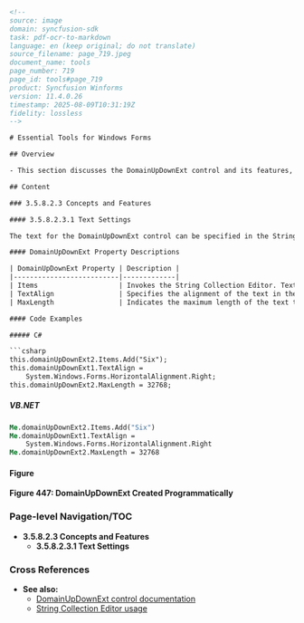 ```html
<!-- 
source: image
domain: syncfusion-sdk
task: pdf-ocr-to-markdown
language: en (keep original; do not translate)
source_filename: page_719.jpeg
document_name: tools
page_number: 719
page_id: tools#page_719
product: Syncfusion Winforms
version: 11.4.0.26
timestamp: 2025-08-09T10:31:19Z
fidelity: lossless
-->

# Essential Tools for Windows Forms

## Overview

- This section discusses the DomainUpDownExt control and its features, including how to create it programmatically and configure its text settings.

## Content

### 3.5.8.2.3 Concepts and Features

#### 3.5.8.2.3.1 Text Settings

The text for the DomainUpDownExt control can be specified in the String Collection Editor. This section deals with the properties related to this text.

#### DomainUpDownExt Property Descriptions

| DomainUpDownExt Property | Description |
|--------------------------|-------------|
| Items                    | Invokes the String Collection Editor. Text for the control can be specified in this editor. |
| TextAlign                | Specifies the alignment of the text in the text field. |
| MaxLength                | Indicates the maximum length of the text that can be entered into the editable portion of the control. Default value is 32767. |

#### Code Examples

##### C#

```csharp
this.domainUpDownExt2.Items.Add("Six");
this.domainUpDownExt1.TextAlign =
    System.Windows.Forms.HorizontalAlignment.Right;
this.domainUpDownExt2.MaxLength = 32768;
```

##### VB.NET

```vb
Me.domainUpDownExt2.Items.Add("Six")
Me.domainUpDownExt1.TextAlign =
    System.Windows.Forms.HorizontalAlignment.Right
Me.domainUpDownExt2.MaxLength = 32768
```

#### Figure

**Figure 447: DomainUpDownExt Created Programmatically**

### Page-level Navigation/TOC

- **3.5.8.2.3 Concepts and Features**
  - **3.5.8.2.3.1 Text Settings**

### Cross References

- **See also:**
  - [DomainUpDownExt control documentation](#)
  - [String Collection Editor usage](#)

<!-- tags: [Syncfusion Winforms, DomainUpDownExt, Text Settings, String Collection Editor, Control Properties] keywords: [DomainUpDownExt, text settings, String Collection Editor, TextAlign, MaxLength, C#, VB.NET, 3.5.8.2.3, 3.5.8.2.3.1, Programmatic Control Creation, HorizontalAlignment, Items Property] -->
```